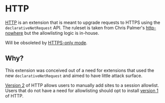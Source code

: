 # HTTP

[HTTP](https://github.com/qua3k/HTTP) is an extension that is meant to upgrade
requests to HTTPS using the `declarativeNetRequest` API. The ruleset is taken
from Chris Palmer's [http-nowhere](https://github.com/noncombatant/http-nowhere)
but the allowlisting logic is in-house.

Will be obsoleted by
[HTTPS-only mode](https://blog.chromium.org/2021/07/increasing-https-adoption.html).

## Why?

This extension was conceived out of a need for extensions that used the new
`declarativeNetRequest` and aimed to have little attack surface.

[Version 2](https://github.com/qua3k/HTTP/tree/v2) of HTTP allows users to
manually add sites to a session allowlist. Users that do not have a need for
allowlisting should opt to install
[version 1](https://github.com/qua3k/HTTP/tree/v1) of HTTP.
